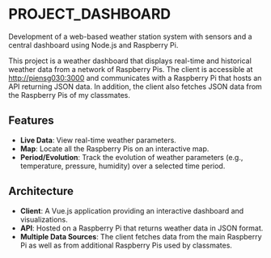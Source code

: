 # PROJECT_DASHBOARD
Development of a web-based weather station system with sensors and a central dashboard using Node.js and Raspberry Pi.

This project is a weather dashboard that displays real-time and historical weather data from a network of Raspberry Pis. The client is accessible at [http://piensg030:3000](http://piensg030:3000) and communicates with a Raspberry Pi that hosts an API returning JSON data. In addition, the client also fetches JSON data from the Raspberry Pis of my classmates.

## Features

- **Live Data**: View real-time weather parameters.
- **Map**: Locate all the Raspberry Pis on an interactive map.
- **Period/Evolution**: Track the evolution of weather parameters (e.g., temperature, pressure, humidity) over a selected time period.

## Architecture

- **Client**: A Vue.js application providing an interactive dashboard and visualizations.
- **API**: Hosted on a Raspberry Pi that returns weather data in JSON format.
- **Multiple Data Sources**: The client fetches data from the main Raspberry Pi as well as from additional Raspberry Pis used by classmates.